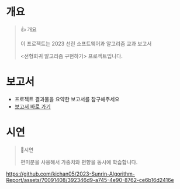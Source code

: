 # 개요
> 👍 개요
>
> 이 프로젝트는 2023 선린 소프트웨어과 알고리즘 교과 보고서
> 
> <선형회귀 알고리즘 구현하기> 프로젝트입니다.

# 보고서
- 프로젝트 결과물을 요약한 보고서를 참구해주세요
- [보고서 바로 가기](https://drive.google.com/file/d/1QWMVIBJR9zNJgvc8ijhUzFry4pnmsS9p/view?usp=sharing)

# 시연
> 📍시연
> 
> 편미분을 사용해서 가중치와 편향을 동시에 학습합니다.
>

https://github.com/kichan05/2023-Sunrin-Algorithm-Report/assets/70091408/392346d9-a745-4e90-8762-ce6b16d2416e
